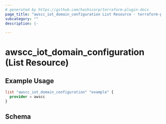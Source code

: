 ```yaml
---
# generated by https://github.com/hashicorp/terraform-plugin-docs
page_title: "awscc_iot_domain_configuration List Resource - terraform-provider-awscc"
subcategory: ""
description: |-
  
---
```


# awscc_iot_domain_configuration (List Resource)



## Example Usage

```terraform
list "awscc_iot_domain_configuration" "example" {
  provider = awscc
}
```

<!-- schema generated by tfplugindocs -->
## Schema
